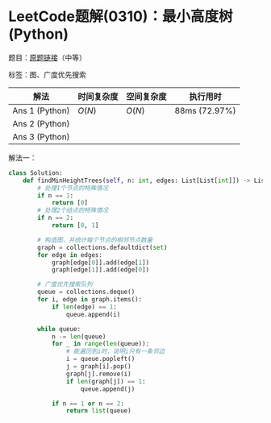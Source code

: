 # LeetCode题解(0310)：最小高度树(Python)

题目：[原题链接](https://leetcode-cn.com/problems/minimum-height-trees/)（中等）

标签：图、广度优先搜索

| 解法           | 时间复杂度 | 空间复杂度 | 执行用时      |
| -------------- | ---------- | ---------- | ------------- |
| Ans 1 (Python) | $O(N)$     | $O(N)$     | 88ms (72.97%) |
| Ans 2 (Python) |            |            |               |
| Ans 3 (Python) |            |            |               |

解法一：

```python
class Solution:
    def findMinHeightTrees(self, n: int, edges: List[List[int]]) -> List[int]:
        # 处理1个节点的特殊情况
        if n == 1:
            return [0]
        # 处理2个结点的特殊情况
        if n == 2:
            return [0, 1]

        # 构造图，并统计每个节点的相邻节点数量
        graph = collections.defaultdict(set)
        for edge in edges:
            graph[edge[0]].add(edge[1])
            graph[edge[1]].add(edge[0])

        # 广度优先搜索队列
        queue = collections.deque()
        for i, edge in graph.items():
            if len(edge) == 1:
                queue.append(i)

        while queue:
            n -= len(queue)
            for _ in range(len(queue)):
                # 能遍历到i时，说明i只有一条邻边
                i = queue.popleft()
                j = graph[i].pop()
                graph[j].remove(i)
                if len(graph[j]) == 1:
                    queue.append(j)

            if n == 1 or n == 2:
                return list(queue)
```

